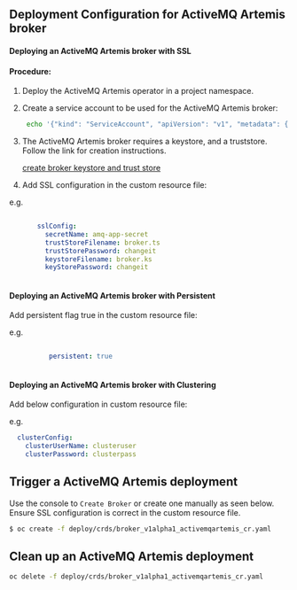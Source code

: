 
## Deployment Configuration for ActiveMQ Artemis broker 
 
#### Deploying an ActiveMQ Artemis broker with SSL 

#### Procedure:

1. Deploy the ActiveMQ Artemis operator in a project namespace.

2. Create a service account to be used for the ActiveMQ Artemis broker:

   ```bash
    echo '{"kind": "ServiceAccount", "apiVersion": "v1", "metadata": {"name": "amq-service-account"}}' | oc create -f -
   ```

3. The ActiveMQ Artemis broker requires a keystore, and a truststore. Follow the link for creation instructions.

   [create broker keystore and trust store ](https://access.redhat.com/documentation/en-us/red_hat_amq/7.2/html-single/deploying_amq_broker_on_openshift_container_platform/index#configuring-ssl_broker-ocp)

4. Add SSL configuration in the custom resource file:

e.g.

   ```yaml

          sslConfig:
            secretName: amq-app-secret
            trustStoreFilename: broker.ts
            trustStorePassword: changeit
            keystoreFilename: broker.ks
            keyStorePassword: changeit
    
 ```


 
#### Deploying an ActiveMQ Artemis broker with Persistent

 Add persistent flag true in the custom resource file:
 
e.g.

```yaml

          persistent: true
    
 ```

#### Deploying an ActiveMQ Artemis broker with Clustering

Add below configuration in custom resource file:
 
e.g.

```yaml
  clusterConfig:
    clusterUserName: clusteruser
    clusterPassword: clusterpass
 ```

## Trigger a ActiveMQ Artemis deployment

Use the console to `Create Broker` or create one manually as seen below. Ensure SSL configuration is correct in the
custom resource file.

```bash
$ oc create -f deploy/crds/broker_v1alpha1_activemqartemis_cr.yaml
```

## Clean up an ActiveMQ Artemis deployment

```bash
oc delete -f deploy/crds/broker_v1alpha1_activemqartemis_cr.yaml
```

